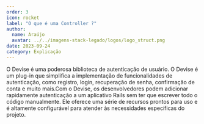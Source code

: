 ```yaml
---
order: 3
icon: rocket
label: "O que é uma Controller ?"
author:
  name: Araújo
  avatar: ../../imagens-stack-legado/logos/logo_struct.png
date: 2023-09-24
category: Explicação
---
```


O Devise é uma poderosa biblioteca de autenticação de usuário. O Devise é um plug-in que simplifica a implementação de funcionalidades de autenticação, como registro, login, recuperação de senha, confirmação de conta e muito mais.Com o Devise, os desenvolvedores podem adicionar rapidamente autenticação a um aplicativo Rails sem ter que escrever todo o código manualmente. Ele oferece uma série de recursos prontos para uso e é altamente configurável para atender às necessidades específicas do projeto.